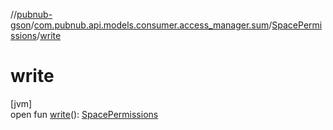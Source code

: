 //[pubnub-gson](../../../index.md)/[com.pubnub.api.models.consumer.access_manager.sum](../index.md)/[SpacePermissions](index.md)/[write](write.md)

# write

[jvm]\
open fun [write](write.md)(): [SpacePermissions](index.md)
